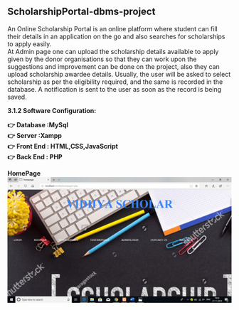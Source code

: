 ## ScholarshipPortal-dbms-project

An Online Scholarship Portal is an online platform where student can fill their
details in an application on the go and also searches for scholarships to apply easily.
<br>
At Admin page one can upload the scholarship details available to apply given by the
donor organisations so that they can work upon the suggestions and improvement can
be done on the project, also they can upload scholarship awardee details. Usually, the
user will be asked to select scholarship as per the eligibility required, and the same is
recorded in the database. A notification is sent to the user as soon as the record is
being saved.

<b>3.1.2 Software Configuration:<b><br>

 👉  <b>Database :MySql<br>
 👉 <b>Server :Xampp<br>
 👉 <b>Front End : HTML,CSS,JavaScript<br>
 👉 <b>Back End : PHP

HomePage<br>
![HomePage](https://github.com/deepakkapse/ScholarshipPortal-dbms-project/blob/master/Screenshots/Screenshot%20(10).png)
